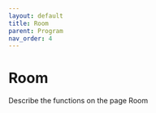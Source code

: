 ```yaml
---
layout: default
title: Room
parent: Program
nav_order: 4
---
```


# Room

Describe the functions on the page Room
